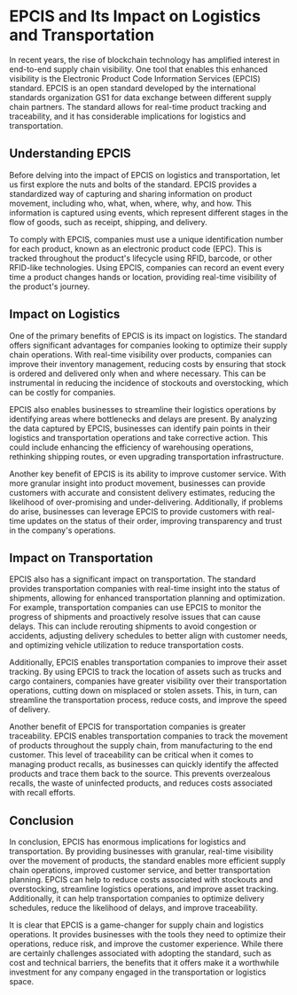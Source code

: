 # EPCIS and Its Impact on Logistics and Transportation

In recent years, the rise of blockchain technology has amplified interest in end-to-end supply chain visibility. One tool that enables this enhanced visibility is the Electronic Product Code Information Services (EPCIS) standard. EPCIS is an open standard developed by the international standards organization GS1 for data exchange between different supply chain partners. The standard allows for real-time product tracking and traceability, and it has considerable implications for logistics and transportation.

## Understanding EPCIS 

Before delving into the impact of EPCIS on logistics and transportation, let us first explore the nuts and bolts of the standard. EPCIS provides a standardized way of capturing and sharing information on product movement, including who, what, when, where, why, and how. This information is captured using events, which represent different stages in the flow of goods, such as receipt, shipping, and delivery.

To comply with EPCIS, companies must use a unique identification number for each product, known as an electronic product code (EPC). This is tracked throughout the product's lifecycle using RFID, barcode, or other RFID-like technologies. Using EPCIS, companies can record an event every time a product changes hands or location, providing real-time visibility of the product's journey.

## Impact on Logistics

One of the primary benefits of EPCIS is its impact on logistics. The standard offers significant advantages for companies looking to optimize their supply chain operations. With real-time visibility over products, companies can improve their inventory management, reducing costs by ensuring that stock is ordered and delivered only when and where necessary. This can be instrumental in reducing the incidence of stockouts and overstocking, which can be costly for companies.

EPCIS also enables businesses to streamline their logistics operations by identifying areas where bottlenecks and delays are present. By analyzing the data captured by EPCIS, businesses can identify pain points in their logistics and transportation operations and take corrective action. This could include enhancing the efficiency of warehousing operations, rethinking shipping routes, or even upgrading transportation infrastructure.

Another key benefit of EPCIS is its ability to improve customer service. With more granular insight into product movement, businesses can provide customers with accurate and consistent delivery estimates, reducing the likelihood of over-promising and under-delivering. Additionally, if problems do arise, businesses can leverage EPCIS to provide customers with real-time updates on the status of their order, improving transparency and trust in the company's operations.

## Impact on Transportation

EPCIS also has a significant impact on transportation. The standard provides transportation companies with real-time insight into the status of shipments, allowing for enhanced transportation planning and optimization. For example, transportation companies can use EPCIS to monitor the progress of shipments and proactively resolve issues that can cause delays. This can include rerouting shipments to avoid congestion or accidents, adjusting delivery schedules to better align with customer needs, and optimizing vehicle utilization to reduce transportation costs.

Additionally, EPCIS enables transportation companies to improve their asset tracking. By using EPCIS to track the location of assets such as trucks and cargo containers, companies have greater visibility over their transportation operations, cutting down on misplaced or stolen assets. This, in turn, can streamline the transportation process, reduce costs, and improve the speed of delivery.

Another benefit of EPCIS for transportation companies is greater traceability. EPCIS enables transportation companies to track the movement of products throughout the supply chain, from manufacturing to the end customer. This level of traceability can be critical when it comes to managing product recalls, as businesses can quickly identify the affected products and trace them back to the source. This prevents overzealous recalls, the waste of uninfected products, and reduces costs associated with recall efforts.

## Conclusion

In conclusion, EPCIS has enormous implications for logistics and transportation. By providing businesses with granular, real-time visibility over the movement of products, the standard enables more efficient supply chain operations, improved customer service, and better transportation planning. EPCIS can help to reduce costs associated with stockouts and overstocking, streamline logistics operations, and improve asset tracking. Additionally, it can help transportation companies to optimize delivery schedules, reduce the likelihood of delays, and improve traceability.

It is clear that EPCIS is a game-changer for supply chain and logistics operations. It provides businesses with the tools they need to optimize their operations, reduce risk, and improve the customer experience. While there are certainly challenges associated with adopting the standard, such as cost and technical barriers, the benefits that it offers make it a worthwhile investment for any company engaged in the transportation or logistics space.
